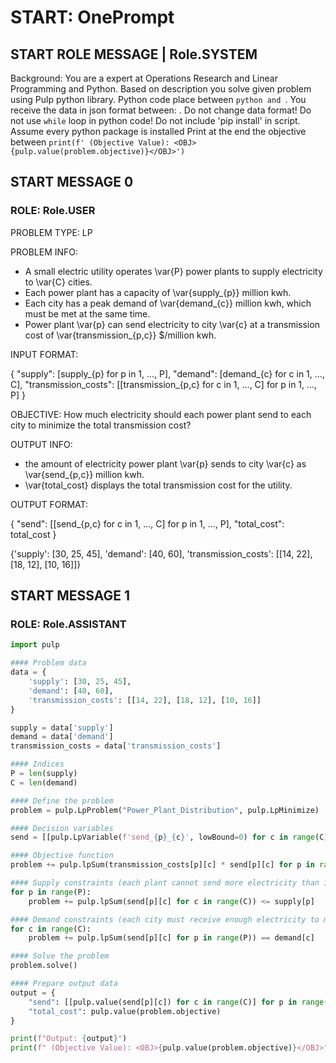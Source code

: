 # START: OnePrompt 
## START ROLE MESSAGE | Role.SYSTEM 
Background: You are a expert at Operations Research and Linear Programming and Python. Based on description you solve given problem using Pulp python library. Python code place between ```python and ```. You receive the data in json format between: <DATA></DATA>. Do not change data format! Do not use `while` loop in python code! Do not include 'pip install' in script. Assume every python package is installed Print at the end the objective between <OBJ></OBJ> `print(f' (Objective Value): <OBJ>{pulp.value(problem.objective)}</OBJ>')`  
## START MESSAGE 0 
### ROLE: Role.USER
<DESCRIPTION>
PROBLEM TYPE: LP

PROBLEM INFO:

- A small electric utility operates \var{P} power plants to supply electricity to \var{C} cities.
- Each power plant has a capacity of \var{supply_{p}} million kwh.
- Each city has a peak demand of \var{demand_{c}} million kwh, which must be met at the same time.
- Power plant \var{p} can send electricity to city \var{c} at a transmission cost of \var{transmission_{p,c}} $/million kwh.

INPUT FORMAT: 

{
    "supply": [supply_{p} for p in 1, ..., P],
    "demand": [demand_{c} for c in 1, ..., C],
    "transmission_costs": [[transmission_{p,c} for c in 1, ..., C] for p in 1, ..., P]
}

OBJECTIVE: How much electricity should each power plant send to each city to minimize the total transmission cost?

OUTPUT INFO:

- the amount of electricity power plant \var{p} sends to city \var{c} as \var{send_{p,c}} million kwh.
- \var{total_cost} displays the total transmission cost for the utility.

OUTPUT FORMAT:

{
    "send": [[send_{p,c} for c in 1, ..., C] for p in 1, ..., P],
    "total_cost": total_cost
}

</DESCRIPTION>
<DATA>
{'supply': [30, 25, 45], 'demand': [40, 60], 'transmission_costs': [[14, 22], [18, 12], [10, 16]]}</DATA>


## START MESSAGE 1 
### ROLE: Role.ASSISTANT
```python
import pulp

#### Problem data
data = {
    'supply': [30, 25, 45],
    'demand': [40, 60],
    'transmission_costs': [[14, 22], [18, 12], [10, 16]]
}

supply = data['supply']
demand = data['demand']
transmission_costs = data['transmission_costs']

#### Indices
P = len(supply)
C = len(demand)

#### Define the problem
problem = pulp.LpProblem("Power_Plant_Distribution", pulp.LpMinimize)

#### Decision variables
send = [[pulp.LpVariable(f'send_{p}_{c}', lowBound=0) for c in range(C)] for p in range(P)]

#### Objective function
problem += pulp.lpSum(transmission_costs[p][c] * send[p][c] for p in range(P) for c in range(C))

#### Supply constraints (each plant cannot send more electricity than it can produce)
for p in range(P):
    problem += pulp.lpSum(send[p][c] for c in range(C)) <= supply[p]

#### Demand constraints (each city must receive enough electricity to meet its demand)
for c in range(C):
    problem += pulp.lpSum(send[p][c] for p in range(P)) == demand[c]

#### Solve the problem
problem.solve()

#### Prepare output data
output = {
    "send": [[pulp.value(send[p][c]) for c in range(C)] for p in range(P)],
    "total_cost": pulp.value(problem.objective)
}

print(f"Output: {output}")
print(f" (Objective Value): <OBJ>{pulp.value(problem.objective)}</OBJ>")
```

